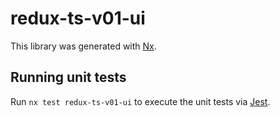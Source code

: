 # redux-ts-v01-ui

This library was generated with [Nx](https://nx.dev).

## Running unit tests

Run `nx test redux-ts-v01-ui` to execute the unit tests via [Jest](https://jestjs.io).
